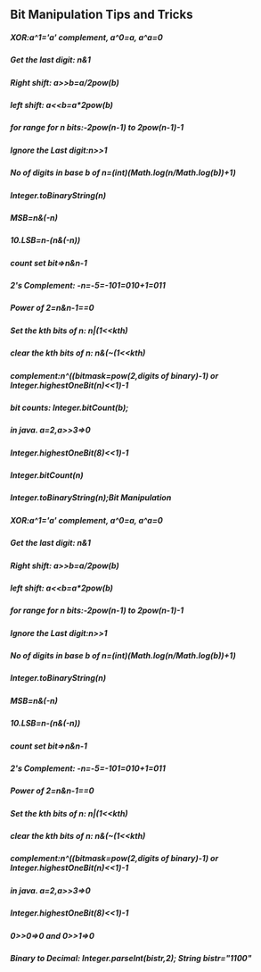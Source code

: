## Bit Manipulation Tips and Tricks

##### XOR:a^1='a' complement, a^0=a, a^a=0
##### Get the last digit: n&1
##### Right shift: a>>b=a/2pow(b)
##### left shift: a<<b=a*2pow(b)
##### for range for n bits:-2pow(n-1) to 2pow(n-1)-1
##### Ignore the Last digit:n>>1
##### No of digits in base b of n=(int)(Math.log(n/Math.log(b))+1)
##### Integer.toBinaryString(n)
##### MSB=n&(-n)
##### 10.LSB=n-(n&(-n))
##### count set bit=>n&n-1
##### 2's Complement: -n=-5=-101=010+1=011
##### Power of 2=n&n-1==0
##### Set the kth bits of n: n|(1<<kth)
##### clear the kth bits of n: n&(~(1<<kth)
##### complement:n^((bitmask=pow(2,digits of binary)-1) or Integer.highestOneBit(n)<<1)-1
##### bit counts: Integer.bitCount(b);
##### in java. a=2,a>>3=>0
##### Integer.highestOneBit(8)<<1)-1
##### Integer.bitCount(n)
##### Integer.toBinaryString(n);Bit Manipulation
##### XOR:a^1='a' complement, a^0=a, a^a=0
##### Get the last digit: n&1
##### Right shift: a>>b=a/2pow(b)
##### left shift: a<<b=a*2pow(b)
##### for range for n bits:-2pow(n-1) to 2pow(n-1)-1
##### Ignore the Last digit:n>>1
##### No of digits in base b of n=(int)(Math.log(n/Math.log(b))+1)
##### Integer.toBinaryString(n)
##### MSB=n&(-n)
##### 10.LSB=n-(n&(-n))
##### count set bit=>n&n-1
##### 2's Complement: -n=-5=-101=010+1=011
##### Power of 2=n&n-1==0
##### Set the kth bits of n: n|(1<<kth)
##### clear the kth bits of n: n&(~(1<<kth)
##### complement:n^((bitmask=pow(2,digits of binary)-1) or Integer.highestOneBit(n)<<1)-1
##### in java. a=2,a>>3=>0
##### Integer.highestOneBit(8)<<1)-1
##### 0>>0=>0 and 0>>1=>0
##### Binary to Decimal: Integer.parseInt(bistr,2); String bistr="1100"
